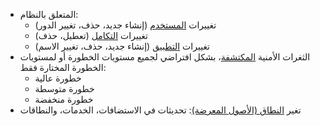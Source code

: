* المتعلق بالنظام:
    * تغييرات [المستخدم](../../../user-guides/settings/users.md) (إنشاء جديد، حذف، تغيير الدور)
    * تغييرات [التكامل](integrations-intro.md) (تعطيل، حذف)
    * تغييرات [التطبيق](../../../user-guides/settings/applications.md) (إنشاء جديد، حذف، تغيير الاسم)
* الثغرات الأمنية [المكتشفة](../../../glossary-en.md#vulnerability)، بشكل افتراضي لجميع مستويات الخطورة أو لمستويات الخطورة المختارة فقط:
    * خطورة عالية
    * خطورة متوسطة
    * خطورة منخفضة
* تغير [النطاق (الأصول المعرضة)](../../scanner.md): تحديثات في الاستضافات، الخدمات، والنطاقات